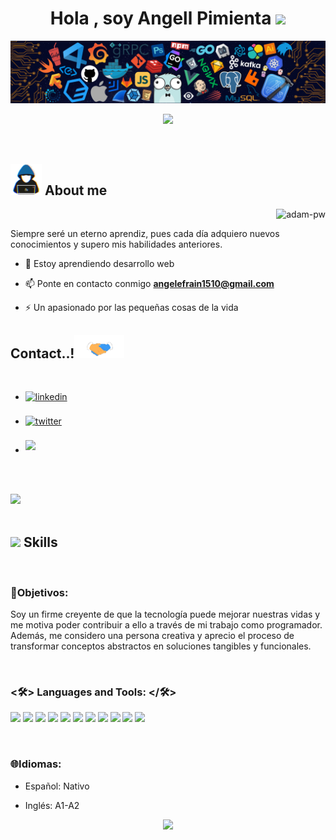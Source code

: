 
<h1 align="center"><b>Hola , soy Angell Pimienta </b><img src="https://media.giphy.com/media/hvRJCLFzcasrR4ia7z/giphy.gif" width="35"></h1>
<img src="https://github.com/Jaydeep-Yadav/Jaydeep-Yadav/blob/main/banner.png">
<p align="center">
  <a href="https://github.com/DenverCoder1/readme-typing-svg"><img src="https://readme-typing-svg.herokuapp.com?font=Time+New+Roman&color=cyan&size=25&center=true&vCenter=true&width=600&height=100&lines=National+University+Colombia..&hearts;++;Front-End+Developer+in+progress,;UTF-8,;Active+Learner/Researcher,;Love+to+learn+new+stuffs..<3"></a>
</p>


<br>



	
## <picture><img src = "https://github.com/0xAbdulKhalid/0xAbdulKhalid/raw/main/assets/mdImages/about_me.gif" width = 50px></picture> **About me**

<p><img align="right" src="https://github.com/Adam-pw/Adam-pw/blob/main/animation_500_kxa883sd.gif" alt="adam-pw" /></p>
<br>

Siempre seré un eterno aprendiz, pues cada día adquiero nuevos conocimientos y supero mis habilidades anteriores.

- 🌱 Estoy aprendiendo desarrollo web

- 📫 Ponte en contacto conmigo **angelefrain1510@gmail.com**

- ⚡ Un apasionado por las pequeñas cosas de la vida

## <b> Contact..!</b><img src="https://github.com/0xAbdulKhalid/0xAbdulKhalid/raw/main/assets/mdImages/handshake.gif" width ="80">
<br>
<div align='left'>

<ul>

<li>
<a href="https://www.linkedin.com/in/angell-pimienta-a80b2a24b/" target="_blank">
<img src="https://img.shields.io/badge/linkedin:  angell pimienta-%2300acee.svg?color=405DE6&style=for-the-badge&logo=linkedin&logoColor=white" alt=linkedin style="margin-bottom: 5px;"/>
</a>
</li>

<br>

<li>
<a href="https://twitter.com/AngellPimienta" target="_blank">
<img src="https://img.shields.io/badge/twitter:  angell pimienta-%2300acee.svg?color=1DA1F2&style=for-the-badge&logo=twitter&logoColor=white" alt=twitter style="margin-bottom: 5px;"/>
</a>
</li>

<br>

<li>
<a href="mailto:angelefrain1510@gmail.com" target="_blank">
<img src="https://img.shields.io/badge/gmail:  angell pimienta-%23EA4335.svg?style=for-the-badge&logo=gmail&logoColor=white" t=mail style="margin-bottom: 5px;" />
</a>
</li>
	
</ul>

<br><br>


<img src="https://user-images.githubusercontent.com/73097560/115834477-dbab4500-a447-11eb-908a-139a6edaec5c.gif"><br><br>

## <img src="https://media2.giphy.com/media/QssGEmpkyEOhBCb7e1/giphy.gif?cid=ecf05e47a0n3gi1bfqntqmob8g9aid1oyj2wr3ds3mg700bl&rid=giphy.gif" width ="25"><b> Skills</b>
<p align="center">
<br>


### 🎯Objetivos:
Soy un firme creyente de que la tecnología puede mejorar nuestras vidas y me motiva poder contribuir a ello a través de mi trabajo como programador. Además, me considero una persona creativa y aprecio el proceso de transformar conceptos abstractos en soluciones tangibles y funcionales. 
  
<br>


### <🛠> Languages and Tools: </🛠>

<img height="45" wigth="45" src="https://cdn.jsdelivr.net/gh/devicons/devicon/icons/html5/html5-original.svg" />   <img height="45" wigth="45" src="https://cdn.jsdelivr.net/gh/devicons/devicon/icons/css3/css3-original.svg" />   <img height="45" wigth="45" src="https://cdn.jsdelivr.net/gh/devicons/devicon/icons/javascript/javascript-original.svg" />   <img height="45" wigth="45" src="https://cdn.jsdelivr.net/gh/devicons/devicon/icons/python/python-original.svg" />   <img height="45" wigth="45" src="https://cdn.jsdelivr.net/gh/devicons/devicon/icons/java/java-original.svg" />   <img height="45" wigth="45" src="https://cdn.jsdelivr.net/gh/devicons/devicon/icons/git/git-original.svg" />   <img height="45" wigth="45" src="https://cdn.jsdelivr.net/gh/devicons/devicon/icons/github/github-original.svg" />   <img height="45" wigth="45" src="https://cdn.jsdelivr.net/gh/devicons/devicon/icons/intellij/intellij-original.svg" />   <img height="45" wigth="45" src="https://cdn.jsdelivr.net/gh/devicons/devicon/icons/vscode/vscode-original.svg" />   <img height="45" wigth="45" src="https://cdn.jsdelivr.net/gh/devicons/devicon/icons/jetbrains/jetbrains-original.svg" />   <img height="45" wigth="45" src="https://cdn.jsdelivr.net/gh/devicons/devicon/icons/firefox/firefox-original.svg" />
          

<br>   
    
### 🌐Idiomas:

- Español: Nativo

- Inglés: A1-A2


<p align="center">
  <a href="https://github.com/DenverCoder1/readme-typing-svg"><img src="https://readme-typing-svg.herokuapp.com?font=Time+New+Roman&color=cyan&size=25&center=true&vCenter=true&width=600&height=100&lines=Gracias+por+tu+visita!&hearts;"></a>
</p>



